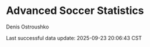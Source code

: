 # Advanced Soccer Statistics
Denis Ostroushko

<!-- gfm -->

Last successful data update: 2025-09-23 20:06:43 CST
